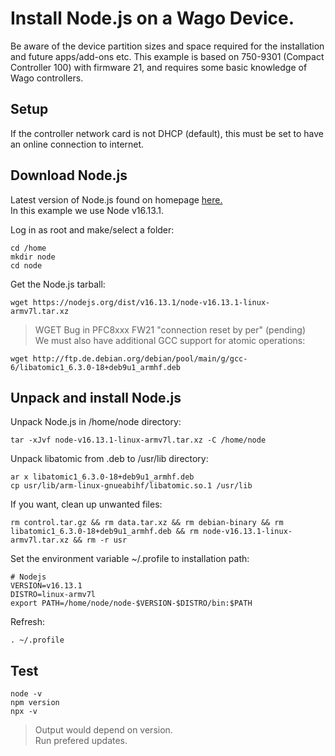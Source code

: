 # Install Node.js on a Wago Device.
Be aware of the device partition sizes and space required for the installation and future apps/add-ons etc.
This example is based on 750-9301 (Compact Controller 100) with firmware 21, and requires some basic knowledge of Wago controllers.

## Setup
If the controller network card is not DHCP (default), this must be set to have an online connection to internet.

## Download Node.js
Latest version of Node.js found on homepage [here.](https://nodejs.org/en/download/) <br/>
In this example we use Node v16.13.1.

Log in as root and make/select a folder:
```
cd /home
mkdir node
cd node
```
Get the Node.js tarball:
```
wget https://nodejs.org/dist/v16.13.1/node-v16.13.1-linux-armv7l.tar.xz
```
> WGET Bug in PFC8xxx FW21 "connection reset by per" (pending) <br/>
We must also have additional GCC support for atomic operations:
```
wget http://ftp.de.debian.org/debian/pool/main/g/gcc-6/libatomic1_6.3.0-18+deb9u1_armhf.deb
```
## Unpack and install Node.js

Unpack Node.js in /home/node directory:
```
tar -xJvf node-v16.13.1-linux-armv7l.tar.xz -C /home/node
```
Unpack libatomic from .deb to /usr/lib directory:
```
ar x libatomic1_6.3.0-18+deb9u1_armhf.deb 
cp usr/lib/arm-linux-gnueabihf/libatomic.so.1 /usr/lib
```
If you want, clean up unwanted files:
```
rm control.tar.gz && rm data.tar.xz && rm debian-binary && rm libatomic1_6.3.0-18+deb9u1_armhf.deb && rm node-v16.13.1-linux-armv7l.tar.xz && rm -r usr
```
Set the environment variable ~/.profile to installation path:
```
# Nodejs
VERSION=v16.13.1
DISTRO=linux-armv7l
export PATH=/home/node/node-$VERSION-$DISTRO/bin:$PATH
```
Refresh:
```
. ~/.profile
```
## Test
```
node -v
npm version
npx -v
```
> Output would depend on version. <br/>
> Run prefered updates. <br/>

